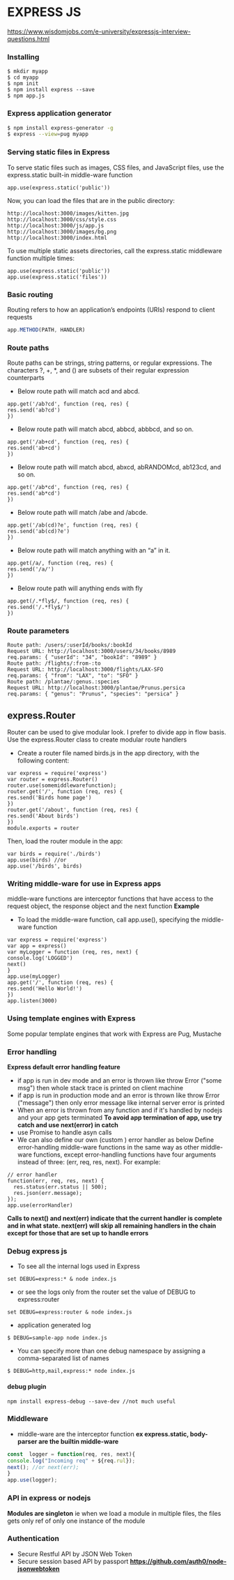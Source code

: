# EXPRESS JS
https://www.wisdomjobs.com/e-university/expressjs-interview-questions.html
### Installing
```
$ mkdir myapp
$ cd myapp 
$ npm init 
$ npm install express --save 
$ npm app.js
```
### Express application generator
```sh
$ npm install express-generator -g
$ express --view=pug myapp
```
### Serving static files in Express
To serve static files such as images, CSS files, and JavaScript files, use the express.static built-in middle-ware function
```
app.use(express.static('public'))
```
Now, you can load the files that are in the public directory:
```
http://localhost:3000/images/kitten.jpg
http://localhost:3000/css/style.css
http://localhost:3000/js/app.js
http://localhost:3000/images/bg.png
http://localhost:3000/index.html
```
To use multiple static assets directories, call the express.static middleware function multiple times:
```
app.use(express.static('public'))
app.use(express.static('files'))
```
### Basic routing

Routing refers to how an application’s endpoints (URIs) respond to client requests
```js
app.METHOD(PATH, HANDLER)
```
### Route paths
Route paths can be strings, string patterns, or regular expressions.
The characters ?, +, *, and () are subsets of their regular expression counterparts

* Below route path will match acd and abcd.
```
app.get('/ab?cd', function (req, res) {
res.send('ab?cd')
})
```

* Below route path will match abcd, abbcd, abbbcd, and so on.
```
app.get('/ab+cd', function (req, res) {
res.send('ab+cd')
})
```
* Below route path will match abcd, abxcd, abRANDOMcd, ab123cd, and so on.
```
app.get('/ab*cd', function (req, res) {
res.send('ab*cd')
})
```
* Below route path will match /abe and /abcde.
```
app.get('/ab(cd)?e', function (req, res) {
res.send('ab(cd)?e')
})
```
* Below route path will match anything with an “a” in it.
```
app.get(/a/, function (req, res) {
res.send('/a/')
})
```
* Below route path will anything ends with fly
```
app.get(/.*fly$/, function (req, res) {
res.send('/.*fly$/')
})
```
### Route parameters
```
Route path: /users/:userId/books/:bookId
Request URL: http://localhost:3000/users/34/books/8989
req.params: { "userId": "34", "bookId": "8989" }
Route path: /flights/:from-:to
Request URL: http://localhost:3000/flights/LAX-SFO
req.params: { "from": "LAX", "to": "SFO" }
Route path: /plantae/:genus.:species
Request URL: http://localhost:3000/plantae/Prunus.persica
req.params: { "genus": "Prunus", "species": "persica" }
```
## express.Router

Router can be used to give modular look. I prefer to divide app in flow basis.
Use the express.Router class to create modular route handlers
* Create a router file named birds.js in the app directory, with the following content:
```
var express = require('express')
var router = express.Router()
router.use(somemiddlewarefunction);
router.get('/', function (req, res) {
res.send('Birds home page')
})
router.get('/about', function (req, res) {
res.send('About birds')
})
module.exports = router
```
Then, load the router module in the app:

```
var birds = require('./birds')
app.use(birds) //or
app.use('/birds', birds)
```
### Writing middle-ware for use in Express apps
middle-ware functions are interceptor functions that have access to the request object, the response object and the next function
**Example**
* To load the middle-ware function, call app.use(), specifying the middle-ware function
```
var express = require('express')
var app = express()
var myLogger = function (req, res, next) {
console.log('LOGGED')
next()
}
app.use(myLogger)
app.get('/', function (req, res) {
res.send('Hello World!')
})
app.listen(3000)
```


### Using template engines with Express
Some popular template engines that work with Express are Pug, Mustache
### Error handling
**Express default error handling feature**
* if app is run in dev mode and an error is thrown like throw Error ("some msg") then whole stack trace is printed on client machine
* if app is run in production mode and an error is thrown like throw Error ("message") then only error message like internal server error is printed
* When an error is thrown from any  function and if it's handled by nodejs and your app gets terminated
**To avoid app termination of app, use try catch and use next(error) in catch**
* use Promise to handle asyn calls
* We can also define our own (custom ) error handler as below
Define error-handling middle-ware functions in the same way as other middle-ware functions, except error-handling functions have four arguments instead of three: (err, req, res, next). For example:
```
// error handler
function(err, req, res, next) {
  res.status(err.status || 500);
  res.json(err.message);
});
app.use(errorHandler)
```

**Calls to next() and next(err) indicate that the current handler is complete and in what state. next(err) will skip all remaining handlers in the chain except for those that are set up to handle errors**

### Debug express js

* To see all the internal logs used in Express
```
set DEBUG=express:* & node index.js
```
* or see the logs only from the router set the value of DEBUG to express:router
```
set DEBUG=express:router & node index.js
```
* application generated log
```
$ DEBUG=sample-app node index.js
```

* You can specify more than one debug namespace by assigning a comma-separated list of names
```
$ DEBUG=http,mail,express:* node index.js
```
#### debug plugin
```
npm install express-debug --save-dev //not much useful
```
### Middleware
* middle-ware are the interceptor function
**ex express.static, body-parser are the builtin middle-ware**
```js
const  logger = function(req, res, next){
console.log("Incoming req" + ${req.rul});
next(); //or next(err);
}
app.use(logger);
```
### API in express or nodejs

**Modules are singleton** ie when we load a module in multiple files, the files gets only ref of only one instance of the module
### Authentication
* Secure Restful API by JSON Web Token
* Secure session based API by passport **https://github.com/auth0/node-jsonwebtoken**